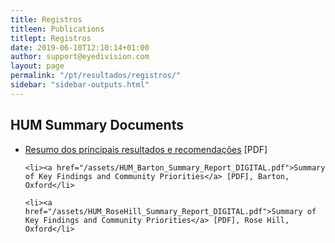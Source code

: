 ```yaml
---
title: Registros
titleen: Publications
titlept: Registros
date: 2019-06-10T12:10:14+01:00
author: support@eyedivision.com
layout: page
permalink: "/pt/resultados/registros/"
sidebar: "sidebar-outputs.html"
---
```

## HUM Summary Documents

<ul>
    <li><a href="/assets/HUM_Summary_Report_PT.pdf">Resumo dos principais resultados e recomendações</a> [PDF]</li>

    <li><a href="/assets/HUM_Barton_Summary_Report_DIGITAL.pdf">Summary of Key Findings and Community Priorities</a> [PDF], Barton, Oxford</li>

    <li><a href="/assets/HUM_RoseHill_Summary_Report_DIGITAL.pdf">Summary of Key Findings and Community Priorities</a> [PDF], Rose Hill, Oxford</li>
</ul>



